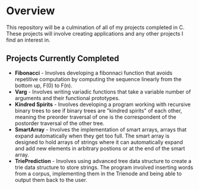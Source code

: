 # Overview
This repository will be a culmination of all of my projects completed in C. These projects will involve creating applications and any other projects I find an interest in.


## Projects Currently Completed
- **Fibonacci** - Involves developing a fibonnaci function that avoids repetitive computation by computing the sequence linearly from the bottom up, F(0) to F(n). 
- **Varg** - Involves writing variadic functions that take a variable number of arguments and their functional prototypes. 
- **Kindred Spirits** -  Involves developing a program working with recursive binary trees to see if binary trees are "kindred spirits" of each other, meaning the preorder traversal of one is the correspondent of the postorder traversal of the other tree.
- **SmartArray** - Involves the implementation of smart arrays, arrays that expand automatically when they get too full. The smart array is designed to hold arrays of strings where it can automatically expand and add new elements in arbitrary postions or at the end of the smart array. 
- **TriePrediction** -  Involves using advanced tree data structure to create a trie data structure to store strings. The program involved inserting words from a corpus, implementing them in the Trienode and being able to output them back to the user.
